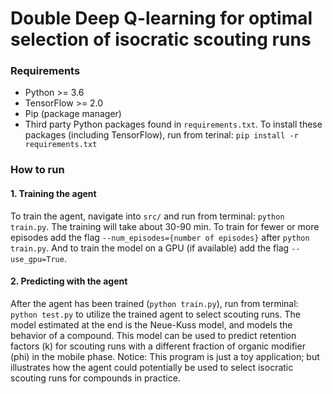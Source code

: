 # Double Deep Q-learning for optimal selection of isocratic scouting runs

### Requirements
* Python >= 3.6
* TensorFlow >= 2.0
* Pip (package manager)
* Third party Python packages found in `requirements.txt`. To install these packages (including TensorFlow), run from terinal: `pip install -r requirements.txt`


### How to run

#### 1. Training the agent
To train the agent, navigate into `src/` and run from terminal: `python train.py`. The training will take about 30-90 min. To train for fewer or more episodes add the flag `--num_episodes={number of episodes}` after `python train.py`. And to train the model on a GPU (if available) add the flag `--use_gpu=True`.

#### 2. Predicting with the agent
After the agent has been trained (`python train.py`), run from terminal: `python test.py` to utilize the trained agent to select scouting runs. The model estimated at the end is the Neue-Kuss model, and models the behavior of a compound. This model can be used to predict retention factors (k) for scouting runs with a different fraction of organic modifier (phi) in the mobile phase. Notice: This program is just a toy application; but illustrates how the agent could potentially be used to select isocratic scouting runs for compounds in practice. 
